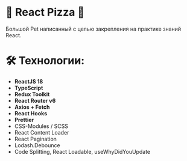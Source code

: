 # 🍕 React Pizza 🍕

Большой Pet написанный с целью закрепления на практике знаний React.

# 🛠 Технологии:

- **ReactJS 18**
- **TypeScript**
- **Redux Toolkit** 
- **React Router v6** 
- **Axios + Fetch** 
- **React Hooks** 
- **Prettier** 
- CSS-Modules / SCSS 
- React Content Loader 
- React Pagination 
- Lodash.Debounce
- Code Splitting, React Loadable, useWhyDidYouUpdate


